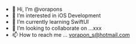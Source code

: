 - 👋 Hi, I’m @vorapons
- 👀 I’m interested in iOS Development
- 🌱 I’m currently learning SwiftUI
- 💞️ I’m looking to collaborate on ...xxx
- 📫 How to reach me ... vorapon_s@hotmail.com

<!---
vorapons/vorapons is a ✨ special ✨ repository because its `README.md` (this file) appears on your GitHub profile.
You can click the Preview link to take a look at your changes.
--->
